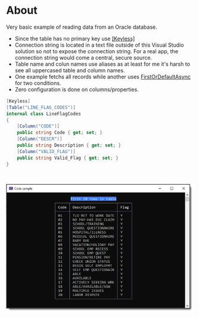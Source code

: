 ﻿# About

Very basic example of reading data from an Oracle database.

- Since the table has no primary key use [[Keyless]](https://docs.microsoft.com/en-us/ef/core/modeling/keyless-entity-types?tabs=data-annotations)
- Connection string is located in a text file outside of this Visual Studio solution so not to expose the connection string. For a real app, the connection string would come a central, secure source.
- Table name and colun names use aliases as at least for me it's harsh to see all uppercased table and column names.
- One example fetchs all records while another uses [FirstOrDefaultAsync](https://docs.microsoft.com/en-us/dotnet/api/system.data.entity.queryableextensions.firstordefaultasync?view=entity-framework-6.2.0) for two conditions.
- Zero configuration is done on columns/properties.

```csharp
[Keyless]
[Table("LINE_FLAG_CODES")]
internal class LineFlagCodes
{
    [Column("CODE")]
    public string Code { get; set; }
    [Column("DESCR")]
    public string Description { get; set; }
    [Column("VALID_FLAG")]
    public string Valid_Flag { get; set; }
}
```

</br>

![Screen Shot](assets/screenShot.png)